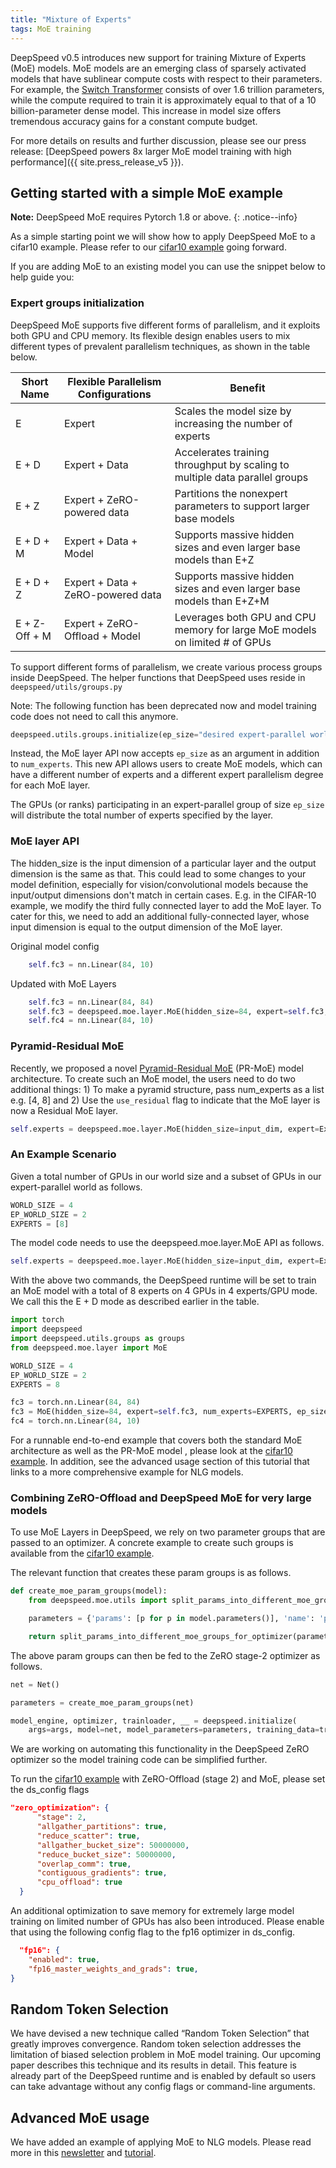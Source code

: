 ```yaml
---
title: "Mixture of Experts"
tags: MoE training
---
```


DeepSpeed v0.5 introduces new support for training Mixture of Experts (MoE) models. MoE models are an emerging class of sparsely activated models that have sublinear compute costs with respect to their parameters. For example, the [Switch Transformer](https://arxiv.org/abs/2101.03961) consists of over 1.6 trillion parameters, while the compute required to train it is approximately equal to that of a 10 billion-parameter dense model. This increase in model size offers tremendous accuracy gains for a constant compute budget.

For more details on results and further discussion, please see our press release: [DeepSpeed powers 8x larger MoE model training with high performance]({{ site.press_release_v5 }}).

## Getting started with a simple MoE example

**Note:** DeepSpeed MoE requires Pytorch 1.8 or above.
{: .notice--info}

As a simple starting point we will show how to apply DeepSpeed MoE to a cifar10 example. Please refer to
our [cifar10 example](https://github.com/deepspeedai/DeepSpeedExamples/tree/master/training/cifar) going forward.

If you are adding MoE to an existing model you can use the snippet below to help guide you:


### Expert groups initialization

DeepSpeed MoE supports five different forms of parallelism, and it exploits both GPU and CPU memory. Its flexible design enables users to mix different types of prevalent parallelism techniques, as shown in the table below.

| Short Name       | Flexible Parallelism Configurations | Benefit                                                                     |
| ---------------- | ------------------------------------| --------------------------------------------------------------------------- |
| E                | Expert                              | Scales the model size by increasing the number of experts                   |
| E + D            | Expert + Data                       | Accelerates training throughput by scaling to multiple data parallel groups |
| E + Z            | Expert + ZeRO-powered data          | Partitions the nonexpert parameters to support larger base models           |
| E + D + M        | Expert + Data + Model               | Supports massive hidden sizes and even larger base models than E+Z          |
| E + D + Z        | Expert + Data + ZeRO-powered data   | Supports massive hidden sizes and even larger base models than E+Z+M        |
| E + Z-Off + M    | Expert + ZeRO-Offload + Model       | Leverages both GPU and CPU memory for large MoE models on limited # of GPUs |

To support different forms of parallelism, we create various process groups inside DeepSpeed. The helper functions that DeepSpeed uses reside in ```deepspeed/utils/groups.py```

Note: The following function has been deprecated now and model training code does not need to call this anymore.

```python
deepspeed.utils.groups.initialize(ep_size="desired expert-parallel world size")
```

Instead, the MoE layer API now accepts ```ep_size``` as an argument in addition to ```num_experts```. This new API allows users to create MoE models, which can have a different number of experts and a different expert parallelism degree for each MoE layer.

The GPUs (or ranks) participating in an expert-parallel group of size ```ep_size``` will distribute the total number of experts specified by the layer.

### MoE layer API

The hidden_size is the input dimension of a particular layer and the output dimension is the same as that. This could lead to some changes to your model definition, especially for vision/convolutional models because the input/output dimensions don't match in certain cases. E.g. in the CIFAR-10 example, we modify the third fully connected layer to add the MoE layer. To cater for this, we need to add an additional fully-connected layer, whose input dimension is equal to the output dimension of the MoE layer.

Original model config

```python
    self.fc3 = nn.Linear(84, 10)
```

Updated with MoE Layers

```python
    self.fc3 = nn.Linear(84, 84)
    self.fc3 = deepspeed.moe.layer.MoE(hidden_size=84, expert=self.fc3, num_experts=args.num_experts, ep_size=<desired expert-parallel world size> ...)
    self.fc4 = nn.Linear(84, 10)
```

### Pyramid-Residual MoE

Recently, we proposed a novel [Pyramid-Residual MoE](https://arxiv.org/abs/2201.05596) (PR-MoE) model architecture. To create such an MoE model, the users need to do two additional things: 1) To make a pyramid structure, pass num_experts as a list e.g. [4, 8] and 2) Use the ```use_residual``` flag to indicate that the MoE layer is now a Residual MoE layer.

```python
self.experts = deepspeed.moe.layer.MoE(hidden_size=input_dim, expert=ExpertModule(), num_experts=[..], ep_size=ep_size, use_residual=True)
```

### An Example Scenario

Given a total number of GPUs in our world size and a subset of GPUs in our expert-parallel world as follows.

```python
WORLD_SIZE = 4
EP_WORLD_SIZE = 2
EXPERTS = [8]
```

The model code needs to use the deepspeed.moe.layer.MoE API as follows.

```python
self.experts = deepspeed.moe.layer.MoE(hidden_size=input_dim, expert=ExpertModule(), num_experts=EXPERTS, ep_size=EP_WORLD_SIZE)
```

With the above two commands, the DeepSpeed runtime will be set to train an MoE model with a total of 8 experts on 4 GPUs in 4 experts/GPU mode. We call this the E + D mode as described earlier in the table.


```python
import torch
import deepspeed
import deepspeed.utils.groups as groups
from deepspeed.moe.layer import MoE

WORLD_SIZE = 4
EP_WORLD_SIZE = 2
EXPERTS = 8

fc3 = torch.nn.Linear(84, 84)
fc3 = MoE(hidden_size=84, expert=self.fc3, num_experts=EXPERTS, ep_size=EP_WORLD_SIZE, k=1)
fc4 = torch.nn.Linear(84, 10)

```

For a runnable end-to-end example that covers both the standard MoE architecture as well as the PR-MoE model , please look at the [cifar10 example](https://github.com/deepspeedai/DeepSpeedExamples/tree/master/training/cifar). In addition, see the advanced usage section of this tutorial that links to a more comprehensive example for NLG models.

### Combining ZeRO-Offload and DeepSpeed MoE for very large models

To use MoE Layers in DeepSpeed, we rely on two parameter groups that are passed to an optimizer. A concrete example to create such groups is available from the [cifar10 example](https://github.com/deepspeedai/DeepSpeedExamples/tree/master/training/cifar).

The relevant function that creates these param groups is as follows.

```python
def create_moe_param_groups(model):
    from deepspeed.moe.utils import split_params_into_different_moe_groups_for_optimizer

    parameters = {'params': [p for p in model.parameters()], 'name': 'parameters'}

    return split_params_into_different_moe_groups_for_optimizer(parameters)
```

The above param groups can then be fed to the ZeRO stage-2 optimizer as follows.

```python
net = Net()

parameters = create_moe_param_groups(net)

model_engine, optimizer, trainloader, __ = deepspeed.initialize(
    args=args, model=net, model_parameters=parameters, training_data=trainset)
```

We are working on automating this functionality in the DeepSpeed ZeRO optimizer so the model training code can be simplified further.

To run the [cifar10 example](https://github.com/deepspeedai/DeepSpeedExamples/tree/master/training/cifar) with ZeRO-Offload (stage 2) and MoE, please set the ds_config flags

```json
"zero_optimization": {
      "stage": 2,
      "allgather_partitions": true,
      "reduce_scatter": true,
      "allgather_bucket_size": 50000000,
      "reduce_bucket_size": 50000000,
      "overlap_comm": true,
      "contiguous_gradients": true,
      "cpu_offload": true
  }
```

An additional optimization to save memory for extremely large model training on limited number of GPUs has also been introduced. Please enable that using the following config flag to the fp16 optimizer in ds_config.

  ```json
    "fp16": {
      "enabled": true,
      "fp16_master_weights_and_grads": true,
  }
  ```

## Random Token Selection

We have devised a new technique called “Random Token Selection” that greatly improves convergence. Random token selection addresses the limitation of biased selection problem in MoE model training. Our upcoming paper describes this technique and its results in detail. This feature is already part of the DeepSpeed runtime and is enabled by default so users can take advantage without any config flags or command-line arguments.

## Advanced MoE usage

We have added an example of applying MoE to NLG models. Please read more in this [newsletter](https://www.deepspeed.ai/2021/12/09/deepspeed-moe-nlg.html) and [tutorial](/tutorials/mixture-of-experts-nlg/).
